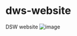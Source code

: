 # dws-website
DSW website
![image](https://user-images.githubusercontent.com/32068075/80156777-5eee4c80-85e2-11ea-90fc-9a59e64f68b2.png)
